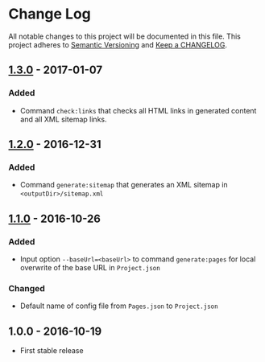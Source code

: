 # Change Log

All notable changes to this project will be documented in this file.
This project adheres to [Semantic Versioning](http://semver.org/) and [Keep a CHANGELOG](http://keepachangelog.com).

## [1.3.0] - 2017-01-07

### Added

- Command `check:links` that checks all HTML links in generated content and all XML sitemap links.

## [1.2.0] - 2016-12-31

### Added

- Command `generate:sitemap` that generates an XML sitemap in `<outputDir>/sitemap.xml`

## [1.1.0] - 2016-10-26

### Added

- Input option `--baseUrl=<baseUrl>` to command `generate:pages` for local overwrite of the base URL in `Project.json`

### Changed

- Default name of config file from `Pages.json` to `Project.json`
 
## 1.0.0 - 2016-10-19

- First stable release

[1.3.0]: https://github.com/icehawk/static-page-generator/compare/v1.2.0...v1.3.0
[1.2.0]: https://github.com/icehawk/static-page-generator/compare/v1.1.0...v1.2.0
[1.1.0]: https://github.com/icehawk/static-page-generator/compare/v1.0.0...v1.1.0
